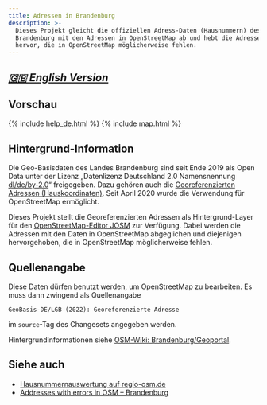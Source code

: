 ```yaml
---
title: Adressen in Brandenburg
description: >-
  Dieses Projekt gleicht die offiziellen Adress-Daten (Hausnummern) des Landes
  Brandenburg mit den Adressen in OpenStreetMap ab und hebt die Adressen
  hervor, die in OpenStreetMap möglicherweise fehlen.
---
```


## *[🇬🇧 English Version](en)*


## Vorschau

{% include help_de.html %}
{% include map.html %}


## Hintergrund-Information

Die Geo-Basisdaten des Landes Brandenburg sind seit Ende 2019 als Open Data
unter der Lizenz „Datenlizenz Deutschland 2.0 Namensnennung
[dl/de/by-2.0](https://www.govdata.de/dl-de/by-2-0)“
freigegeben. Dazu gehören auch die
[Georeferenzierten Adressen (Hauskoordinaten)](https://geobasis-bb.de/lgb/de/geodaten/liegenschaftskataster/georeferenzierte-adresse/).
Seit April 2020 wurde die Verwendung für OpenStreetMap ermöglicht.

Dieses Projekt stellt die Georeferenzierten Adressen als Hintergrund-Layer für
den
[OpenStreetMap-Editor JOSM](https://josm.openstreetmap.de/)
zur Verfügung. Dabei werden die Adressen mit den Daten in OpenStreetMap
abgeglichen und diejenigen hervorgehoben, die in OpenStreetMap möglicherweise
fehlen.


## Quellenangabe

Diese Daten dürfen benutzt werden, um OpenStreetMap zu bearbeiten. Es muss dann
zwingend als Quellenangabe

    GeoBasis-DE/LGB (2022): Georeferenzierte Adresse

im `source`-Tag des Changesets angegeben werden.

Hintergrundinformationen siehe
[OSM-Wiki: Brandenburg/Geoportal](https://wiki.openstreetmap.org/wiki/Brandenburg/Geoportal).


## Siehe auch

* [Hausnummernauswertung auf regio-osm.de](https://regio-osm.de/hausnummerauswertung/)
* [Addresses with errors in OSM – Brandenburg](https://osm.zz.de/dbview/?db=addresses-bb&layer=addresserror#52.42587,13.61755,8z)
